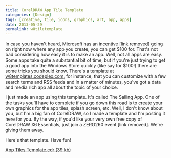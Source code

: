 ```yaml
---
title: CorelDRAW App Tile Template
categories: [Design]
tags: [creative, tile, icons, graphics, art, app, apps]
date: 2013-05-29
permalink: w8tiletemplate
---
```


In case you haven't heard, Microsoft has an incentive [link removed] going on right now where any app you create, you can get $100 for. That's not bad considering how easy it is to make an app. Well, not all apps are easy. Some apps take quite a substantial bit of time, but if you're just trying to get a good app into the Windows Store quickly (like say for $100!) there are some tricks you should know. There's a template at [w8templates.codeplex.com](http://w8templates.codeplex.com), for instance, that you can customize with a few search terms and RSS feeds and in a matter of minutes, you've got a data and media rich app all about the topic of your choice.

I just made an app using this template. It's called The Sailing App. One of the tasks you'll have to complete if you go down this road is to create your own graphics for the app tiles, splash screen, etc. Well, I don't know about you, but I'm a big fan of CorelDRAW, so I made a template and I'm posting it here for you. By the way, if you'd like your very own free copy of CorelDRAW X6 Essentials, just join a ZERO260 event [link removed]. We're giving them away.

Here's that template. Have fun!

[App Tiles Template.cdr (39 kb)](/bcms-media/Files/Download?id=e55fd41a-34a5-49ac-93c5-a35300714231)
